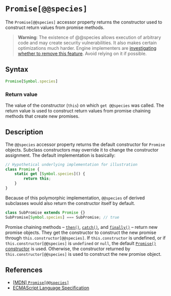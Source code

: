 # `Promise[@@species]`

The `Promise[@@species]` accessor property returns the constructor used to construct return values from promise methods.

> **Warning**: The existence of @@species allows execution of arbitrary code and may create security vulnerabilities. It also makes certain optimizations much harder. Engine implementers are [investigating whether to remove this feature](https://github.com/tc39/proposal-rm-builtin-subclassing). Avoid relying on it if possible.

## Syntax

```js
Promise[Symbol.species]
```

### Return value

The value of the constructor (`this`) on which `get @@species` was called. The return value is used to construct return values from promise chaining methods that create new promises.

## Description

The `@@species` accessor property returns the default constructor for `Promise` objects. Subclass constructors may override it to change the constructor assignment. The default implementation is basically:

```js
// Hypothetical underlying implementation for illustration
class Promise {
    static get [Symbol.species]() {
        return this;
    }
}
```

Because of this polymorphic implementation, `@@species` of derived subclasses would also return the constructor itself by default.

```js
class SubPromise extends Promise {}
SubPromise[Symbol.species] === SubPromise; // true
```

Promise chaining methods – [`then()`](./methods/Promise.prototype.then.md), [`catch()`](./methods/Promise.prototype.catch.md), and [`finally()`](./methods/Promise.prototype.finally.md) – return new promise objects. They get the constructor to construct the new promise through `this.constructor[@@species]`. If `this.constructor` is undefined, or if `this.constructor[@@species]` is `undefined` or `null`, the default [`Promise()` constructor](../promise/Promise%20constructor.md) is used. Otherwise, the constructor returned by `this.constructor[@@species]` is used to construct the new promise object.

## References

* [[MDN] `Promise[@@species]`](https://developer.mozilla.org/en-US/docs/Web/JavaScript/Reference/Global_Objects/Promise/@@species)
* [ECMAScript Language Specification](https://tc39.es/ecma262/multipage/control-abstraction-objects.html#sec-get-promise-@@species)